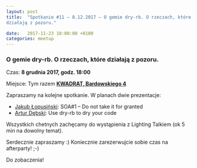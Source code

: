 ```yaml
---
layout: post
title:  "Spotkanie #11 – 8.12.2017 – O gemie dry-rb. O rzeczach, które
działają z pozoru."

date:   2017-11-23 10:00:00 +0100
categories: meetup
---
```


### O gemie dry-rb. O rzeczach, które działają z pozoru.

Czas: **8 grudnia 2017, godz. 18:00**

Miejsce: Tym razem **[KWADRAT, Bardowskiego
4](https://www.google.pl/maps/place/KWADRAT+-+Podkarpacka+Przestrze%C5%84+Kreatywna/@50.0419506,21.9941594,15z/data=!4m8!1m2!2m1!1skwadrat+rzesz%C3%B3w+bartowskiego!3m4!1s0x473cfb1d56edb3cb:0x8a0ba3e44d9c88e9!8m2!3d50.0415756!4d22.0091658)**

Zapraszamy na kolejne spotkanie. W planach dwie prezentacje:

* [Jakub Łopusiński](https://www.linkedin.com/in/siemakuba/): SOA#1 – Do not take it for granted
* [Artur Dębski](https://twitter.com/mentero): Use dry-rb to dry your code

Wszystkich chetnych zachęcamy do wystąpienia z Lighting Talkiem
(ok 5 min na dowolny temat).

Serdecznie zapraszamy :) Koniecznie zarezerwujcie sobie czas na afterparty! ;-)

Do zobaczenia!
